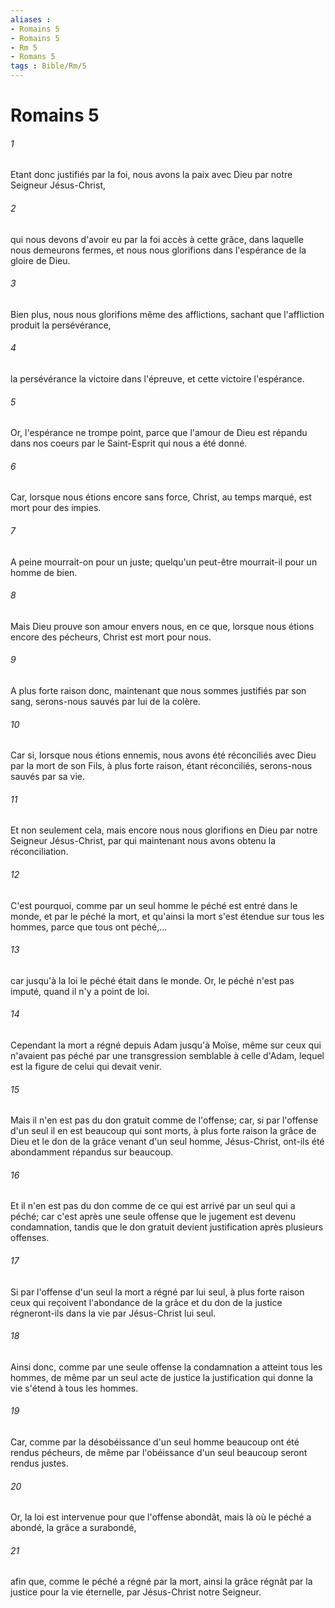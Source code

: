 ```yaml
---
aliases : 
- Romains 5
- Romains 5
- Rm 5
- Romans 5
tags : Bible/Rm/5
---
```


# Romains 5

###### 1
Etant donc justifiés par la foi, nous avons la paix avec Dieu par notre Seigneur Jésus-Christ,
###### 2
qui nous devons d'avoir eu par la foi accès à cette grâce, dans laquelle nous demeurons fermes, et nous nous glorifions dans l'espérance de la gloire de Dieu.
###### 3
Bien plus, nous nous glorifions même des afflictions, sachant que l'affliction produit la persévérance,
###### 4
la persévérance la victoire dans l'épreuve, et cette victoire l'espérance.
###### 5
Or, l'espérance ne trompe point, parce que l'amour de Dieu est répandu dans nos coeurs par le Saint-Esprit qui nous a été donné.
###### 6
Car, lorsque nous étions encore sans force, Christ, au temps marqué, est mort pour des impies.
###### 7
A peine mourrait-on pour un juste; quelqu'un peut-être mourrait-il pour un homme de bien.
###### 8
Mais Dieu prouve son amour envers nous, en ce que, lorsque nous étions encore des pécheurs, Christ est mort pour nous.
###### 9
A plus forte raison donc, maintenant que nous sommes justifiés par son sang, serons-nous sauvés par lui de la colère.
###### 10
Car si, lorsque nous étions ennemis, nous avons été réconciliés avec Dieu par la mort de son Fils, à plus forte raison, étant réconciliés, serons-nous sauvés par sa vie.
###### 11
Et non seulement cela, mais encore nous nous glorifions en Dieu par notre Seigneur Jésus-Christ, par qui maintenant nous avons obtenu la réconciliation.
###### 12
C'est pourquoi, comme par un seul homme le péché est entré dans le monde, et par le péché la mort, et qu'ainsi la mort s'est étendue sur tous les hommes, parce que tous ont péché,...
###### 13
car jusqu'à la loi le péché était dans le monde. Or, le péché n'est pas imputé, quand il n'y a point de loi.
###### 14
Cependant la mort a régné depuis Adam jusqu'à Moïse, même sur ceux qui n'avaient pas péché par une transgression semblable à celle d'Adam, lequel est la figure de celui qui devait venir.
###### 15
Mais il n'en est pas du don gratuit comme de l'offense; car, si par l'offense d'un seul il en est beaucoup qui sont morts, à plus forte raison la grâce de Dieu et le don de la grâce venant d'un seul homme, Jésus-Christ, ont-ils été abondamment répandus sur beaucoup.
###### 16
Et il n'en est pas du don comme de ce qui est arrivé par un seul qui a péché; car c'est après une seule offense que le jugement est devenu condamnation, tandis que le don gratuit devient justification après plusieurs offenses.
###### 17
Si par l'offense d'un seul la mort a régné par lui seul, à plus forte raison ceux qui reçoivent l'abondance de la grâce et du don de la justice régneront-ils dans la vie par Jésus-Christ lui seul.
###### 18
Ainsi donc, comme par une seule offense la condamnation a atteint tous les hommes, de même par un seul acte de justice la justification qui donne la vie s'étend à tous les hommes.
###### 19
Car, comme par la désobéissance d'un seul homme beaucoup ont été rendus pécheurs, de même par l'obéissance d'un seul beaucoup seront rendus justes.
###### 20
Or, la loi est intervenue pour que l'offense abondât, mais là où le péché a abondé, la grâce a surabondé,
###### 21
afin que, comme le péché a régné par la mort, ainsi la grâce régnât par la justice pour la vie éternelle, par Jésus-Christ notre Seigneur.

